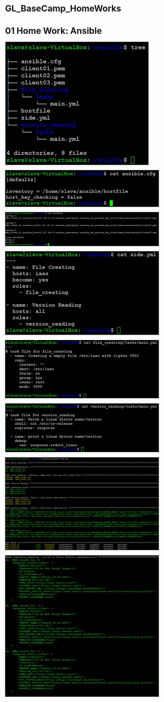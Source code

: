 # GL_BaseCamp_HomeWorks
<!DOCTYPE html>
<html>
<body>
<h1>01 Home Work: Ansible</h1>
<p>
    <img src="screenshots/ansible_tree.JPG" />
</p>
<p>
    <img src="screenshots/ansible_cfg.JPG" />
</p>
<p>
    <img src="screenshots/ansible_Hostfile.JPG" />
</p>
<p>
    <img src="screenshots/ansible_side.JPG" />
</p>
<p>
    <img src="screenshots/ansible_file_creat.JPG" />
</p>
<p>
    <img src="screenshots/ansible_ver_read_new.JPG" />
</p>
<p>
    <img src="screenshots/ansible_result.JPG" />
</p> 
    <p>
    <img src="screenshots/ansible_result_ver.JPG" />
</p> 

</body>
</html>

